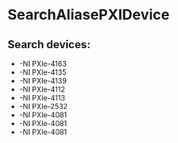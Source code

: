 # SearchAliasePXIDevice
## Search devices:
* -NI PXIe-4163
* -NI PXIe-4135
* -NI PXIe-4139
* -NI PXIe-4112
* -NI PXIe-4113
* -NI PXIe-2532
* -NI PXIe-4081
* -NI PXIe-4081
* -NI PXIe-4081
